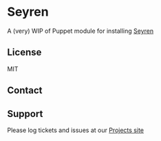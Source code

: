 # Seyren

A (very) WIP of Puppet module for installing [Seyren](https://github.com/scobal/seyren) 

License
-------
MIT


Contact
-------


Support
-------

Please log tickets and issues at our [Projects site](http://projects.example.com)
